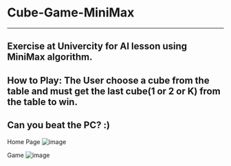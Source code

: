 # Cube-Game-MiniMax
---------------------------------------
Exercise at Univercity for AI lesson using MiniMax algorithm.
--------------------------------------------------------------
How to Play: 
The User choose a cube from the table and must get the last cube(1 or 2 or K) from the table to win. 
-----------------------------------------------------------------------------------------------------

Can you beat the PC? :)
---------------------------------------------------------

Home Page
![image](https://user-images.githubusercontent.com/64380802/179180350-f0c88396-7f78-412c-a199-3c474d1c1b09.png)

Game
![image](https://user-images.githubusercontent.com/64380802/179180457-1cb44e4a-0e9a-4491-9097-c7f46ab5c776.png)
